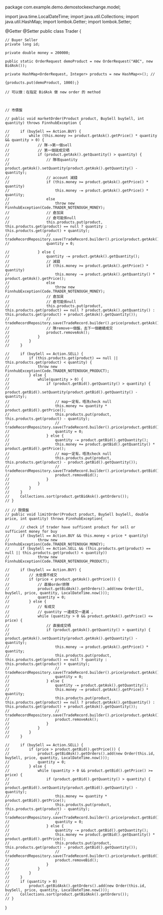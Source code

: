 package com.example.demo.demostockexchange.model;

import java.time.LocalDateTime;
import java.util.Collections;
import java.util.HashMap;
import lombok.Getter;
import lombok.Setter;


@Getter
@Setter
public class Trader {



    // Buyer Seller
    private long id;

    private double money = 200000;

    public static OrderRequest demoProduct = new OrderRequest("ABC", new BidAsk());

    private HashMap<OrderRequest, Integer> products = new HashMap<>(); //

    {products.put(demoProduct, 1000);}

    // 可以做：在指定 BidAsk 做 new order 的 method



    // 市價盤

    // public void marketOrder(Product product, BuySell buySell, int quantity) throws FinnhubException {

    //     if (buySell == Action.BUY) {
    //         while (this.money >= product.getAsk().getPrice() * quantity && quantity > 0) {
    //             // 隊->第一個sell
    //             // 第一個就成交哂
    //             if (product.getAsk().getQuantity() > quantity) {
    //                 // 隊改quantity
    //                 product.getAsk().setQuantity(product.getAsk().getQuantity() - quantity);
    //                 // account 減錢
    //                 if (this.money >= product.getAsk().getPrice() * quantity)
    //                     this.money -= product.getAsk().getPrice() * quantity;
    //                 else
    //                     throw new FinnhubException(Code.TRADER_NOTENOUGH_MONEY);
    //                 // 倉加貨
    //                 // 倉可能係null
    //                 this.products.put(product, this.products.get(product) == null ? quantity : this.products.get(product) + quantity); 
    //                 // tradeRecordRepository.save(TradeRecord.builder().price(product.getAsk().getPrice()).quantity(quantity).build());
    //                 quantity = 0;

    //             } else {
    //                 quantity -= product.getAsk().getQuantity();
    //                 // 減錢
    //                 if (this.money >= product.getAsk().getPrice() * quantity)
    //                     this.money -= product.getAsk().getQuantity() * product.getAsk().getPrice();
    //                 else
    //                     throw new FinnhubException(Code.TRADER_NOTENOUGH_MONEY);
    //                 // 倉加貨
    //                 // 倉可能係null
    //                 this.products.put(product, this.products.get(product) == null ? product.getAsk().getQuantity() : this.products.get(product) + product.getAsk().getQuantity()); 
    //                 // tradeRecordRepository.save(TradeRecord.builder().price(product.getAsk().getPrice()).quantity(product.getAsk().getQuantity()).build());
    //                 // 隊remove一個盤，去下一個繼續成交
    //                 product.removeAsk();
    //             }
    //         }
    //     }

    //     if (buySell == Action.SELL) {
    //         if (this.products.get(product) == null || this.products.get(product) < quantity) {
    //             throw new FinnhubException(Code.TRADER_NOTENOUGH_PRODUCT);
    //         } else {
    //             while(quantity > 0) {
    //                 if (product.getBid().getQuantity() > quantity) {
    //                     product.getBid().setQuantity(product.getBid().getQuantity() - quantity);
    //                     // map一定有，唔洗check null
    //                     this.money += quantity * product.getBid().getPrice();
    //                     this.products.put(product, this.products.get(product) - quantity);
    //                     // tradeRecordRepository.save(TradeRecord.builder().price(product.getBid().getPrice()).quantity(quantity).build());
    //                     quantity = 0;
    //                 } else {
    //                     quantity -= product.getBid().getQuantity();
    //                     this.money += product.getBid().getQuantity() * product.getBid().getPrice();
    //                     // map一定有，唔洗check null
    //                     this.products.put(product, this.products.get(product) - product.getBid().getQuantity());
    //                     // tradeRecordRepository.save(TradeRecord.builder().price(product.getBid().getPrice()).quantity(product.getBid().getQuantity()).build());
    //                     product.removeBid();
    //                 }
    //             }
    //         }
    //     }
    //     Collections.sort(product.getBidAsk().getOrders());
    // }

    // // 限價盤
    // public void limitOrder(Product product, BuySell buySell, double price, int quantity) throws FinnhubException{

    //     // check if trader have sufficent product for sell or sufficient money for buy
    //     if (buySell == Action.BUY && this.money < price * quantity)
    //             throw new FinnhubException(Code.TRADER_NOTENOUGH_MONEY);
    //     if (buySell == Action.SELL && (this.products.get(product) == null || this.products.get(product) < quantity))
    //             throw new FinnhubException(Code.TRADER_NOTENOUGH_PRODUCT);

    //     if (buySell == Action.BUY) {
    //         // 太低價不成交
    //         if (price < product.getAsk().getPrice()) {
    //             // 直接order排隊
    //             product.getBidAsk().getOrders().add(new Order(1l, buySell, price, quantity, LocalDateTime.now()));
    //             quantity = 0;
    //         } else {
    //             // 有成交
    //             // quantity 一邊成交一邊減 , 
    //             while (quantity > 0 && product.getAsk().getPrice() <= price) {
    //                 // 直接成交哂
    //                 if (product.getAsk().getQuantity() > quantity) {
    //                     product.getAsk().setQuantity(product.getAsk().getQuantity() - quantity);
    //                     this.money -= product.getAsk().getPrice() * quantity;
    //                     this.products.put(product, this.products.get(product) == null ? quantity : this.products.get(product) + quantity);
    //                     // tradeRecordRepository.save(TradeRecord.builder().price(product.getAsk().getPrice()).quantity(quantity).build());
    //                     quantity = 0;
    //                 } else {
    //                     quantity -= product.getAsk().getQuantity();
    //                     this.money -= product.getAsk().getPrice() * quantity;
    //                     this.products.put(product, this.products.get(product) == null ? product.getAsk().getQuantity() : this.products.get(product) + product.getAsk().getQuantity());
    //                     // tradeRecordRepository.save(TradeRecord.builder().price(product.getAsk().getPrice()).quantity(product.getAsk().getQuantity()).build());
    //                     product.removeAsk();
    //                 }
    //             }
    //         }
    //     }

    //     if (buySell == Action.SELL) {
    //         if (price > product.getBid().getPrice()) {
    //             product.getBidAsk().getOrders().add(new Order(this.id, buySell, price, quantity, LocalDateTime.now()));
    //             quantity = 0;
    //         } else {
    //             while (quantity > 0 && product.getBid().getPrice() >= price) {
    //                 if (product.getBid().getQuantity() > quantity) {
    //                     product.getBid().setQuantity(product.getBid().getQuantity() - quantity);
    //                     this.money += quantity * product.getBid().getPrice();
    //                     this.products.put(product, this.products.get(product) - quantity);
    //                     // tradeRecordRepository.save(TradeRecord.builder().price(product.getBid().getPrice()).quantity(quantity).build());
    //                     quantity = 0;
    //                 } else {
    //                     quantity -= product.getBid().getQuantity();
    //                     this.money += product.getBid().getQuantity() * product.getBid().getPrice();
    //                     this.products.put(product, this.products.get(product) - product.getBid().getQuantity());
    //                     // tradeRecordRepository.save(TradeRecord.builder().price(product.getBid().getPrice()).quantity(product.getBid().getQuantity()).build());
    //                     product.removeBid();
    //                 }
    //             }
    //         }
    //     }
    //     if (quantity > 0)
    //         product.getBidAsk().getOrders().add(new Order(this.id, buySell, price, quantity, LocalDateTime.now()));
    //     Collections.sort(product.getBidAsk().getOrders());
    // }


}